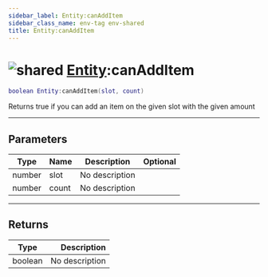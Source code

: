 ```yaml
---
sidebar_label: Entity:canAddItem
sidebar_class_name: env-tag env-shared
title: Entity:canAddItem
---
```


# <img src='/img/wiki/shared.png' alt='shared' classname='env-tag' /> [Entity](../entity/README.md):canAddItem

```lua
boolean Entity:canAddItem(slot, count)
```

Returns true if you can add an item on the given slot with the given amount<br/>

-----------------
## Parameters

| Type   | Name | Description | Optional |
| ------ | ---- | ----------- | -------: |
| number | slot | No description |   |
| number | count | No description |   |

-----------------
## Returns

| Type   | Description |
| ------ | ----------: |
| boolean | No description |
